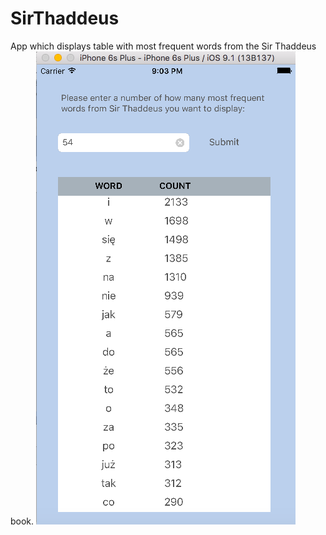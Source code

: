 # SirThaddeus
App which displays table with most frequent words from the Sir Thaddeus book. 
![Alt text](sirThaddeus.png) <br /> 
